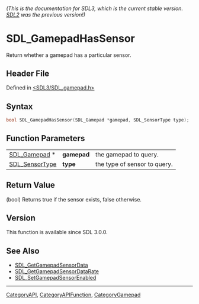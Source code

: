###### (This is the documentation for SDL3, which is the current stable version. [SDL2](https://wiki.libsdl.org/SDL2/) was the previous version!)
# SDL_GamepadHasSensor

Return whether a gamepad has a particular sensor.

## Header File

Defined in [<SDL3/SDL_gamepad.h>](https://github.com/libsdl-org/SDL/blob/main/include/SDL3/SDL_gamepad.h)

## Syntax

```c
bool SDL_GamepadHasSensor(SDL_Gamepad *gamepad, SDL_SensorType type);
```

## Function Parameters

|                                  |             |                              |
| -------------------------------- | ----------- | ---------------------------- |
| [SDL_Gamepad](SDL_Gamepad) *     | **gamepad** | the gamepad to query.        |
| [SDL_SensorType](SDL_SensorType) | **type**    | the type of sensor to query. |

## Return Value

(bool) Returns true if the sensor exists, false otherwise.

## Version

This function is available since SDL 3.0.0.

## See Also

- [SDL_GetGamepadSensorData](SDL_GetGamepadSensorData)
- [SDL_GetGamepadSensorDataRate](SDL_GetGamepadSensorDataRate)
- [SDL_SetGamepadSensorEnabled](SDL_SetGamepadSensorEnabled)

----
[CategoryAPI](CategoryAPI), [CategoryAPIFunction](CategoryAPIFunction), [CategoryGamepad](CategoryGamepad)

